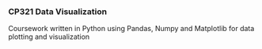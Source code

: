 ### CP321 Data Visualization ###  
Coursework written in Python using Pandas, Numpy and Matplotlib for data plotting and visualization

